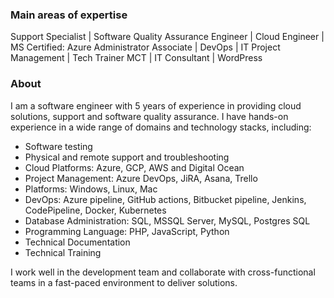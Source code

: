 ### Main areas of expertise
Support Specialist | Software Quality Assurance Engineer | Cloud Engineer | MS Certified: Azure Administrator Associate | DevOps | IT Project Management | Tech Trainer MCT | IT Consultant | WordPress

### About
I am a software engineer with 5 years of experience in providing cloud solutions, support and software quality assurance. I have hands-on experience in a wide range of domains and technology stacks, including:

- Software testing
- Physical and remote support and troubleshooting
- Cloud Platforms: Azure, GCP, AWS and Digital Ocean
- Project Management: Azure DevOps, JiRA, Asana, Trello
- Platforms: Windows, Linux, Mac
- DevOps: Azure pipeline, GitHub
actions, Bitbucket pipeline, Jenkins,
CodePipeline, Docker, Kubernetes
- Database Administration: SQL, MSSQL Server, MySQL,
Postgres SQL
- Programming Language: PHP, JavaScript,
Python
- Technical Documentation
- Technical Training

I work well in the development team and collaborate with cross-functional teams in a fast-paced environment to deliver solutions.

<!---
wahabajasco/wahabajasco is a ✨ special ✨ repository because its `README.md` (this file) appears on your GitHub profile.
You can click the Preview link to take a look at your changes.
--->
